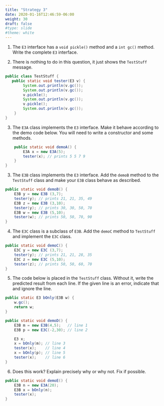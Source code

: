 ```yaml
---
title: "Strategy 3"
date: 2020-01-16T12:46:59-06:00
weight: 30
draft: false
#type: slide
#theme: white
---
```


1. The `E3` interface has a `void pickle()` method and a `int gc()`
   method. Write the complete `E3` interface.

2. There is nothing to do in this question, it just shows the
`TestStuff` message.

```java
public class TestStuff {
   public static void tester(E3 v) {
        System.out.println(v.gc());
        System.out.println(v.gc());
        v.pickle();
        System.out.println(v.gc());
        v.pickle();
        System.out.println(v.gc());
    }
}
```

3. The `E3A` class implements the `E3` interface. Make it behave
   according to the demo code below. You will need to write a
   constructor and some methods.
   
```java
    public static void demoA() {
        E3A x = new E3A(5);
        tester(x); // prints 5 5 7 9
    }
}
```

3. The `E3B` class implements the `E3` interface. Add the `demoB`
   method to the `TestStuff` class and make your `E3B` class behave as
   described. 

```java
public static void demoB() {
    E3B y = new E3B (3,7);
    tester(y); // prints 21, 21, 35, 49
    E3B z = new E3B (3,10);
    tester(y); // prints 30, 30, 50, 70
    E3B w = new E3B (5,10);
    tester(w); // prints 50, 50, 70, 90
}
```

4. The `E3C` class is a subclass of `E3B`. Add the `demoC` method to
   `TestStuff` and implement the `E3C` class.

```java
public static void demoC() {
    E3C y = new E3C (3,7);
    tester(y); // prints 21, 21, 28, 35
    E3C z = new E3C (5,10);
    tester(z); // prints 50, 50, 60, 70
}
```

5. The code below is placed in the `TestStuff` class. Without it,
   write the predicted result from each line.  If the given line is an
   error, indicate that and ignore the line.

```java
public static E3 bOnly(E3B w) {
    w.gc();
    return w;
}

public static void demoD() {
    E3B m = new E3B(4,5);   // line 1
    E3B p = new E3C(-2,30); // line 2

    E3 x;
    x = bOnly(m); // line 3
    tester(x);    // line 4
    x = bOnly(p); // line 5
    tester(x);    // line 6
}
```


6. Does this work? Explain precisely why or why not. Fix if possible.

```java
public static void demoE() {
    E3B n = new E3A(20);
    E3B x = bOnly(n);
    tester(x);
}
```
